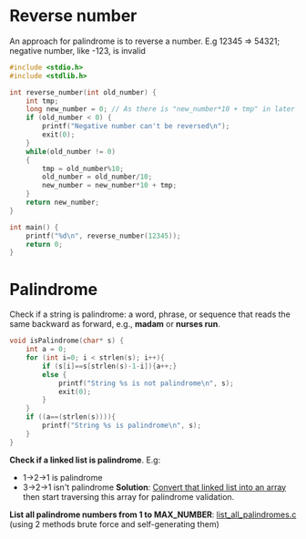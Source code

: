 # Reverse number

An approach for palindrome is to reverse a number. E.g 12345 => 54321; negative number, like -123, is invalid

```c
#include <stdio.h>
#include <stdlib.h>

int reverse_number(int old_number) {
    int tmp;
    long new_number = 0; // As there is "new_number*10 + tmp" in later step, so new_number must be long
    if (old_number < 0) {
        printf("Negative number can't be reversed\n");
        exit(0);
    }
    while(old_number != 0)
	{
		tmp = old_number%10;
		old_number = old_number/10;
		new_number = new_number*10 + tmp;
	}
    return new_number;
}

int main() {
    printf("%d\n", reverse_number(12345));
    return 0;
}
```
# Palindrome

Check if a string is palindrome: a word, phrase, or sequence that reads the same backward as forward, e.g., **madam** or **nurses run**.

```c
void isPalindrome(char* s) {
    int a = 0;
    for (int i=0; i < strlen(s); i++){
        if (s[i]==s[strlen(s)-1-i]){a++;}
        else {
            printf("String %s is not palindrome\n", s);    
            exit(0);        
        }
    }
    if ((a==(strlen(s)))){ 
        printf("String %s is palindrome\n", s);
    } 
}
```

**Check if a linked list is palindrome**. E.g:
* 1->2->1 is palindrome
* 3->2->1 isn't palindrome
**Solution**: [Convert that linked list into an array](https://github.com/TranPhucVinh/C/blob/master/Data%20structure/Linked%20list/Singly%20linked%20list/linked_list_to_array.c) then start traversing this array for palindrome validation.

**List all palindrome numbers from 1 to MAX_NUMBER**: [list_all_palindromes.c](list_all_palindromes.c) (using 2 methods brute force and self-generating them)
